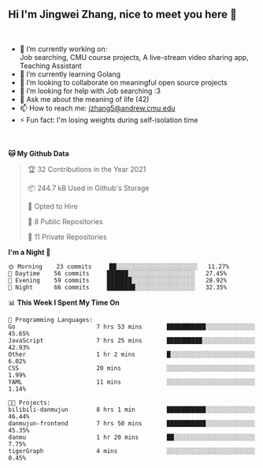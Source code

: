 Hi I'm Jingwei Zhang, nice to meet you here 👋
---
<br>


- 🔭 I’m currently working on: <br>
    Job searching, CMU course projects, A live-stream video sharing app, Teaching Assistant
- 🌱 I’m currently learning Golang
- 👯 I’m looking to collaborate on meaningful open source projects
- 🤔 I’m looking for help with Job searching :3
- 💬 Ask me about the meaning of life (42)
- 📫 How to reach me: jzhang5@andrew.cmu.edu
- ⚡ Fun fact: I'm losing weights during self-isolation time
<br>


<!--START_SECTION:waka-->
**🐱 My Github Data** 

> 🏆 32 Contributions in the Year 2021
 > 
> 📦 244.7 kB Used in Github's Storage 
 > 
> 💼 Opted to Hire
 > 
> 📜 8 Public Repositories 
 > 
> 🔑 11 Private Repositories  
 > 
**I'm a Night 🦉** 

```text
🌞 Morning    23 commits     ██░░░░░░░░░░░░░░░░░░░░░░░   11.27% 
🌆 Daytime    56 commits     ██████░░░░░░░░░░░░░░░░░░░   27.45% 
🌃 Evening    59 commits     ███████░░░░░░░░░░░░░░░░░░   28.92% 
🌙 Night      66 commits     ████████░░░░░░░░░░░░░░░░░   32.35%

```


📊 **This Week I Spent My Time On** 

```text
💬 Programming Languages: 
Go                       7 hrs 53 mins       ███████████░░░░░░░░░░░░░░   45.65% 
JavaScript               7 hrs 25 mins       ██████████░░░░░░░░░░░░░░░   42.93% 
Other                    1 hr 2 mins         █░░░░░░░░░░░░░░░░░░░░░░░░   6.02% 
CSS                      20 mins             ░░░░░░░░░░░░░░░░░░░░░░░░░   1.99% 
YAML                     11 mins             ░░░░░░░░░░░░░░░░░░░░░░░░░   1.14%

🐱‍💻 Projects: 
bilibili-danmujun        8 hrs 1 min         ███████████░░░░░░░░░░░░░░   46.44% 
danmujun-frontend        7 hrs 50 mins       ███████████░░░░░░░░░░░░░░   45.35% 
danmu                    1 hr 20 mins        ██░░░░░░░░░░░░░░░░░░░░░░░   7.75% 
tigerGraph               4 mins              ░░░░░░░░░░░░░░░░░░░░░░░░░   0.45%

```


<!--END_SECTION:waka-->
